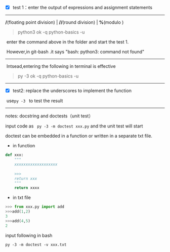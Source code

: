- [x] test 1：enter the output of expressions and assignment statements

---

  **/**(floating point division) | **//**(round division) | **%**(modulo )

> python3 ok -q python-basics -u

​		enter the command above in the folder and start the test 1.

​		However,in git-bash .it says "bash: python3: command not found"

---

​		Intsead,entering the following in terminal is effective

>  py -3 ok -q python-basics -u

---

- [x] test2: replace the underscores to implement the function

​		use`py -3 ` to test the result

---

notes: docstring and doctests（unit test）

input  code as 	` py -3 -m doctest xxx.py` and the unit test will start 

doctest can be embedded in a function or written in a separate txt file.

- in function

```python
def xxx:
	"""
	xxxxxxxxxxxxxxxxxxx
	
	>>>
	return xxx
	"""
    return xxxx

```

- in txt file

```python
>>> from xxx.py import add
>>>add(1,2)
3
>>>add(4,5)
2
```

input following in bash

`py -3 -m doctest -v xxx.txt`
